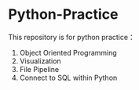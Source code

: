 # Python-Practice

This repository is for python practice：

1. Object Oriented Programming 
2. Visualization 
3. File Pipeline
4. Connect to SQL within Python
